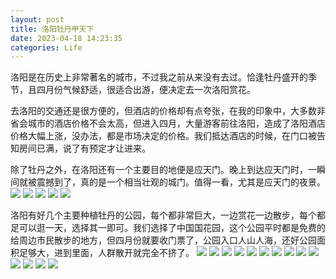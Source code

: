 ```yaml
---
layout: post
title: 洛阳牡丹甲天下
date: 2023-04-18 14:23:35
categories: Life
---
```

洛阳是在历史上非常著名的城市，不过我之前从来没有去过。恰逢牡丹盛开的季节，且四月份气候舒适，很适合出游，便决定去一次洛阳赏花。

去洛阳的交通还是很方便的，但酒店的价格却有点夸张，在我的印象中，大多数非省会城市的酒店价格不会太高，但进入四月，大量游客前往洛阳，造成了洛阳酒店价格大幅上涨，没办法，都是市场决定的价格。我们抵达酒店的时候，在门口被告知房间已满，说了有预定才让进来。

除了牡丹之外，在洛阳还有一个主要目的地便是应天门。晚上到达应天门时，一瞬间就被震撼到了，真的是一个相当壮观的城门。值得一看，尤其是应天门的夜景。
![](https://ucarecdn.com/f94d180b-8c30-434e-9261-0e10e1d335df/2801.jpg)
![](https://ucarecdn.com/fb58f827-9066-48ac-9ba7-5fa7df57d187/2802.jpg)
![](https://ucarecdn.com/b527b467-f98d-47e9-bc70-ca32d48989c3/2803.jpg)
![](https://ucarecdn.com/98b6075c-fd7a-4fdc-87c8-18016e013a74/2804.jpg)
![](https://ucarecdn.com/b1b88916-ddc3-413f-a985-3a57349d04c3/2805.jpg)

洛阳有好几个主要种植牡丹的公园，每个都非常巨大，一边赏花一边散步，每个都足可以逛一天，选择其一即可。我们选择了中国国花园，这个公园平时都是免费的给周边市民散步的地方，但四月份就要收门票了，公园入口人山人海，还好公园面积足够大，进到里面，人群散开就完全不挤了。
![](https://ucarecdn.com/0686a407-97c0-4ab9-ae83-4ea62dd815de/2806.jpg)
![](https://ucarecdn.com/df95870d-8710-4596-88b5-dc223eb8e8ab/2807.jpg)
![](https://ucarecdn.com/c77d0b07-fd3f-477a-8f8e-1e07c7e42277/2808.jpg)
![](https://ucarecdn.com/7775e662-d5a4-4af0-835b-5841d789fe27/2809.jpg)
![](https://ucarecdn.com/68877e2a-83b8-402e-9e98-9af48810855a/2810.jpg)
![](https://ucarecdn.com/04e715e6-d9ae-43c4-b378-36bdea98c20a/2811.jpg)
![](https://ucarecdn.com/7ec42bc1-9b1c-4bfd-8c4d-de34a85275db/2812.jpg)
![](https://ucarecdn.com/e4763b23-7906-4187-9121-b546734b0843/2813.jpg)
![](https://ucarecdn.com/d74acf1a-ea91-46dd-8ba2-5a20e2ed7ee3/2814.jpg)
![](https://ucarecdn.com/6432b29c-f352-47f3-a7ca-100466fa7e79/2815.jpg)
![](https://ucarecdn.com/1f7151aa-0c36-494e-afe1-deb135bdf0b6/2816.jpg)
![](https://ucarecdn.com/2cc24af6-d9e6-46bb-b0c4-c16e08dcedad/2817.jpg)
![](https://ucarecdn.com/ed891586-9c82-4122-a38e-1d3922b4f256/2818.jpg)
![](https://ucarecdn.com/63475791-1a2a-49d6-baec-346a8535c1d3/2819.jpg)


